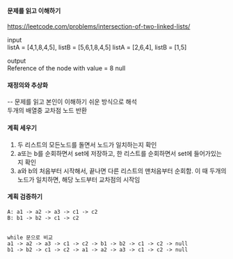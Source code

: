 #### 문제를 읽고 이해하기
https://leetcode.com/problems/intersection-of-two-linked-lists/

input</br>
listA = [4,1,8,4,5], listB = [5,6,1,8,4,5]
listA = [2,6,4], listB = [1,5]


output</br>
Reference of the node with value = 8
null


#### 재정의와 추상화<br>
-- 문제를 읽고 본인이 이해하기 쉬운 방식으로 해석<br>
두개의 배열중 교차점 노드 반환

#### 계획 세우기<br>
1. 두 리스트의 모든노드를 돌면서 노드가 일치하는지 확인
2. a또는 b를 순회하면서 set에 저장하고, 한 리스트를 순회하면서 set에 들어가있는지 확인
3. a와 b의 처음부터 시작해서, 끝나면 다른 리스트의 맨처음부터 순회함. 이 때 두개의 노드가 일치하면, 해당 노드부터 교차점의 시작임

#### 계획 검증하기
```
A: a1 -> a2 -> a3 -> c1 -> c2
B: b1 -> b2 -> c1 -> c2


while 문으로 비교
a1 -> a2 -> a3 -> c1 -> c2 -> b1 -> b2 -> c1 -> c2 -> null
b1 -> b2 -> c1 -> c2 -> a1 -> a2 -> a3 -> c1 -> c2 -> null
```